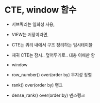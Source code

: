 # CTE, window 함수
- 서브쿼리는 일회성 사용,
- VIEW는 저장이라면,
- CTE는 쿼리 내에서 구조 정리하는 임시테이블
- 재귀 CTE는 잠시.. 덮어두기로.. 대충 이해만 함

- window
- row_number() over(order by) 무지성 정렬
- rank() over(order by) 랭크
- dense_rank() over(order by) 덴스랭크